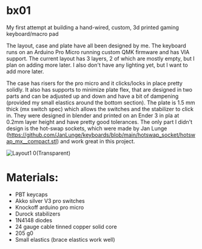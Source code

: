 # bx01
My first attempt at building a hand-wired, custom, 3d printed gaming keyboard/macro pad

The layout, case and plate have all been designed by me. The keyboard runs on an Arduino Pro Micro running custom QMK firmware and has VIA support. The current layout has 3 layers, 2 of which are mostly empty, but I plan on adding more later. I also don't have any lighting yet, but I want to add more later. 

The case has risers for the pro micro and it clicks/locks in place pretty solidly. It also has supports to minimize plate flex, that are designed in two parts and can be adjusted up and down and have a bit of dampening (provided my small elastics around the bottom section). The plate is 1.5 mm thick (mx switch spec) which allows the switches and the stabilizer to click in. They were designed in blender and printed on an Ender 3 in pla at 0.2mm layer height and have pretty good tolerances. The only part I didn't design is the hot-swap sockets, which were made by Jan Lunge (https://github.com/JanLunge/keyboards/blob/main/hotswap_socket/hotswap_mx__compact.stl) and work great in this project. 



![Layout1 0(Transparent)](https://github.com/Baxtrom/bx01/assets/152244482/c247fa15-5c56-4e3d-b5ba-1cef620767b4)


# Materials:
- PBT keycaps
- Akko silver V3 pro switches
- Knockoff arduino pro micro
- Durock stabilizers
- 1N4148 diodes 
- 24 gauge cable tinned copper solid core
- 205 g0
- Small elastics (brace elastics work well)
